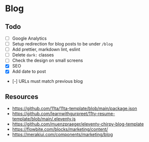 # Blog

## Todo

- [ ] Google Analytics
- [ ] Setup redirection for blog posts to be under `/blog`
- [ ] Add prettier, markdown lint, eslint
- [ ] Delete `dark:` classes
- [ ] Check the design on small screens
- [x] SEO
- [x] Add date to post
- [-] URLs must match previous blog

## Resources

- https://github.com/11ta/11ta-template/blob/main/package.json
- https://github.com/learnwithgurpreet/11ty-resume-template/blob/main/.eleventy.js
- https://github.com/muenzpraeger/eleventy-chirpy-blog-template
- https://flowbite.com/blocks/marketing/content/
- https://merakiui.com/components/marketing/blog

